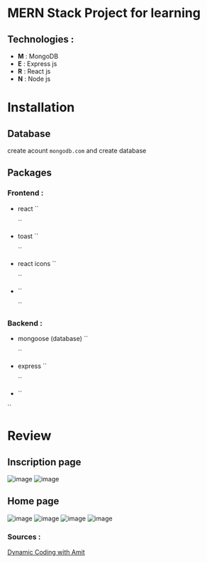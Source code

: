 # MERN Stack Project for learning

## Technologies : 
- **M** : MongoDB
- **E** : Express js
- **R** : React js
- **N** : Node js 

# Installation 
## Database 
create acount `mongodb.com` and create database
## Packages 
### Frontend :
- react ``
  
  ``

- toast ``
  
  ``
  
- react icons ``
  
  ``
  
- ``
  
  ``
### Backend :
- mongoose (database) ``

  ``
- express ``

  ``
-  ``

  ``


# Review 
## Inscription page 
![image](https://github.com/Medamine-Bahassou/Ecommerce-platform-MERN-Stack/assets/146652318/ace78082-b99d-40f7-a3b0-7213f64944c3)
![image](https://github.com/Medamine-Bahassou/Study-Project-MERN-ECOMMERCE/assets/146652318/ac18c6e7-90fb-4e35-abab-d93a259d4ef1)

## Home page
![image](https://github.com/Medamine-Bahassou/Ecommerce-platform-MERN-Stack/assets/146652318/bb51efaa-c800-4779-a66a-e8510d3422a9)
![image](https://github.com/Medamine-Bahassou/Ecommerce-platform-MERN-Stack/assets/146652318/380a1034-314b-40fa-9f68-a4c285c4dbf1)
![image](https://github.com/Medamine-Bahassou/Ecommerce-platform-MERN-Stack/assets/146652318/8f17db94-a285-450f-a2db-b01f3bfb9efe)
![image](https://github.com/Medamine-Bahassou/Ecommerce-platform-MERN-Stack/assets/146652318/b9df7e26-2198-43da-b73c-46f87e9886a2)


### Sources : 
[Dynamic Coding with Amit](https://www.youtube.com/watch?v=JFCQLhSMjtM&t=29481s&ab_channel=DynamicCodingwithAmit)
